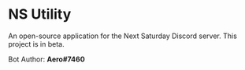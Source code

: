 # NS Utility

An open-source application for the Next Saturday Discord server. This project is in beta.

Bot Author: **Aero#7460**
